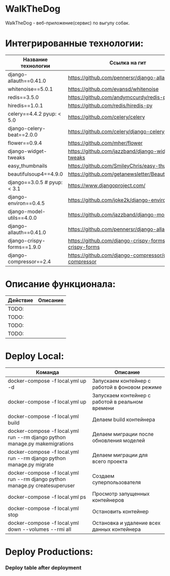 # WalkTheDog
WalkTheDog - веб-приложение(сервис) по выгулу собак.


# Интегрированные технологии:
Название технологии  | Ссылка на гит 
----------------|----------------------
django-allauth==0.41.0 | https://github.com/pennersr/django-allauth
whitenoise==5.0.1  | https://github.com/evansd/whitenoise
redis==3.5.0  | https://github.com/andymccurdy/redis-py
hiredis==1.0.1  | https://github.com/redis/hiredis-py
celery==4.4.2  pyup: < 5.0  | https://github.com/celery/celery
django-celery-beat==2.0.0  | https://github.com/celery/django-celery-beat
flower==0.9.4  | https://github.com/mher/flower
django-widget-tweaks | https://github.com/jazzband/django-widget-tweaks
easy_thumbnails | https://github.com/SmileyChris/easy-thumbnails
beautifulsoup4==4.9.0 | https://github.com/getanewsletter/BeautifulSoup4
django==3.0.5  # pyup: < 3.1  | https://www.djangoproject.com/
django-environ==0.4.5  | https://github.com/joke2k/django-environ
django-model-utils==4.0.0  | https://github.com/jazzband/django-model-utils
django-allauth==0.41.0  | https://github.com/pennersr/django-allauth
django-crispy-forms==1.9.0  | https://github.com/django-crispy-forms/django-crispy-forms
django-compressor==2.4  | https://github.com/django-compressor/django-compressor


# Описание функционала:

Действие  | Описание
----------------|----------------------
TODO:  | <Description> 
TODO:  | <Description> 
TODO:  | <Description> 
TODO:  | <Description> 


# Deploy Local:
Команда  | Описание
----------------|----------------------
docker-compose -f local.yml up -d    | Запускаем контейнер с работой в фоновом режиме
docker-compose -f local.yml up       | Запускаем контейнер с работой в реальном времени
docker-compose -f local.yml build    | Делаем build контейнера
docker-compose -f local.yml run --rm django python manage.py makemigrations    | Делаем миграции после обновления моделей
docker-compose -f local.yml run --rm django python manage.py migrate    | Делаем миграции для всего проекта
docker-compose -f local.yml run --rm django python manage.py createsuperuser  | Создаем суперпользователя
docker-compose -f local.yml ps    | Просмотр запущенных контейнеров
docker-compose -f local.yml stop   | Остановить контейнер
docker-compose -f local.yml down --volumes --rmi all   | Остановка и удаление всех данных контейнера


# Deploy Productions:
### Deploy table after deployment

